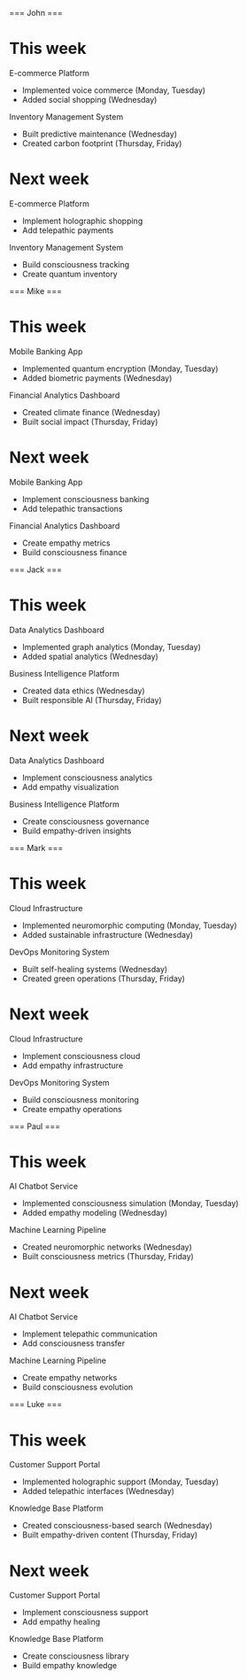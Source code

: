 === John ===

# This week

E-commerce Platform
- Implemented voice commerce (Monday, Tuesday)
- Added social shopping (Wednesday)

Inventory Management System
- Built predictive maintenance (Wednesday)
- Created carbon footprint (Thursday, Friday)

# Next week

E-commerce Platform
- Implement holographic shopping
- Add telepathic payments

Inventory Management System
- Build consciousness tracking
- Create quantum inventory

=== Mike ===

# This week

Mobile Banking App
- Implemented quantum encryption (Monday, Tuesday)
- Added biometric payments (Wednesday)

Financial Analytics Dashboard
- Created climate finance (Wednesday)
- Built social impact (Thursday, Friday)

# Next week

Mobile Banking App
- Implement consciousness banking
- Add telepathic transactions

Financial Analytics Dashboard
- Create empathy metrics
- Build consciousness finance

=== Jack ===

# This week

Data Analytics Dashboard
- Implemented graph analytics (Monday, Tuesday)
- Added spatial analytics (Wednesday)

Business Intelligence Platform
- Created data ethics (Wednesday)
- Built responsible AI (Thursday, Friday)

# Next week

Data Analytics Dashboard
- Implement consciousness analytics
- Add empathy visualization

Business Intelligence Platform
- Create consciousness governance
- Build empathy-driven insights

=== Mark ===

# This week

Cloud Infrastructure
- Implemented neuromorphic computing (Monday, Tuesday)
- Added sustainable infrastructure (Wednesday)

DevOps Monitoring System
- Built self-healing systems (Wednesday)
- Created green operations (Thursday, Friday)

# Next week

Cloud Infrastructure
- Implement consciousness cloud
- Add empathy infrastructure

DevOps Monitoring System
- Build consciousness monitoring
- Create empathy operations

=== Paul ===

# This week

AI Chatbot Service
- Implemented consciousness simulation (Monday, Tuesday)
- Added empathy modeling (Wednesday)

Machine Learning Pipeline
- Created neuromorphic networks (Wednesday)
- Built consciousness metrics (Thursday, Friday)

# Next week

AI Chatbot Service
- Implement telepathic communication
- Add consciousness transfer

Machine Learning Pipeline
- Create empathy networks
- Build consciousness evolution

=== Luke ===

# This week

Customer Support Portal
- Implemented holographic support (Monday, Tuesday)
- Added telepathic interfaces (Wednesday)

Knowledge Base Platform
- Created consciousness-based search (Wednesday)
- Built empathy-driven content (Thursday, Friday)

# Next week

Customer Support Portal
- Implement consciousness support
- Add empathy healing

Knowledge Base Platform
- Create consciousness library
- Build empathy knowledge
